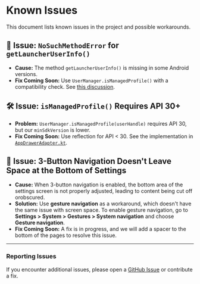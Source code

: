# Known Issues

This document lists known issues in the project and possible workarounds.

## 🚨 Issue: `NoSuchMethodError` for `getLauncherUserInfo()`

- **Cause:** The method `getLauncherUserInfo()` is missing in some Android versions.
- **Fix Coming Soon:** Use `UserManager.isManagedProfile()` with a compatibility check.
  See [this discussion](https://developer.android.com/reference/android/os/UserManager#isManagedProfile()).

## 🛠️ Issue: `isManagedProfile()` Requires API 30+

- **Problem:** `UserManager.isManagedProfile(userHandle)` requires API 30, but our `minSdkVersion` is lower.
- **Fix Coming Soon:** Use reflection for API < 30. See the implementation in [
  `AppDrawerAdapter.kt`](./app/src/main/java/com/github/droidworksstudio/mlauncher/ui/AppDrawerAdapter.kt).

## 📱 Issue: 3-Button Navigation Doesn't Leave Space at the Bottom of Settings

- **Cause:** When 3-button navigation is enabled, the bottom area of the settings screen is not properly adjusted, leading to content being cut off orobscured.
- **Solution:** Use **gesture navigation** as a workaround, which doesn't have the same issue with screen space. To enable gesture navigation, go to **Settings > System > Gestures > System navigation** and choose **Gesture navigation**.
- **Fix Coming Soon:** A fix is in progress, and we will add a spacer to the bottom of the pages to resolve this issue.

---

### Reporting Issues

If you encounter additional issues, please open a [GitHub Issue](https://github.com/DroidWorksStudio/mLauncher/issues) or contribute a fix.

